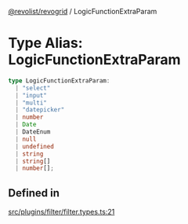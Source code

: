 [@revolist/revogrid](README.md) / LogicFunctionExtraParam

# Type Alias: LogicFunctionExtraParam

```ts
type LogicFunctionExtraParam: 
  | "select"
  | "input"
  | "multi"
  | "datepicker"
  | number
  | Date
  | DateEnum
  | null
  | undefined
  | string
  | string[]
  | number[];
```

## Defined in

[src/plugins/filter/filter.types.ts:21](https://github.com/revolist/revogrid/blob/20b33a0db6e2f2e1c06bc58b03fe68189a928a64/src/plugins/filter/filter.types.ts#L21)
